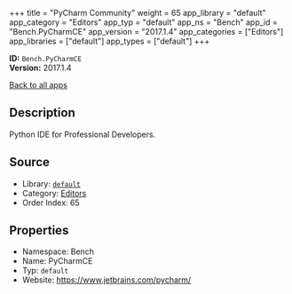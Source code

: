 ﻿+++
title = "PyCharm Community"
weight = 65
app_library = "default"
app_category = "Editors"
app_typ = "default"
app_ns = "Bench"
app_id = "Bench.PyCharmCE"
app_version = "2017.1.4"
app_categories = ["Editors"]
app_libraries = ["default"]
app_types = ["default"]
+++

**ID:** `Bench.PyCharmCE`  
**Version:** 2017.1.4  
<!--more-->

[Back to all apps](/apps/)

## Description
Python IDE for Professional Developers.

## Source

* Library: [`default`](/app_libraries/default)
* Category: [Editors](/app_categories/editors)
* Order Index: 65

## Properties

* Namespace: Bench
* Name: PyCharmCE
* Typ: `default`
* Website: <https://www.jetbrains.com/pycharm/>

